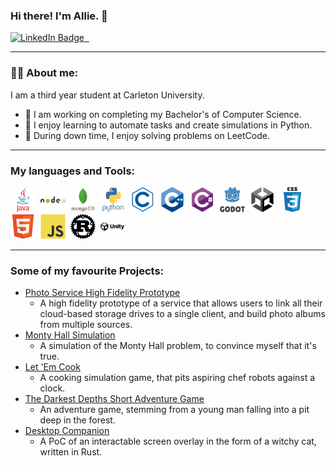 ### Hi there! I'm Allie. :wave: 
<div id="badges">
  <a href="https://www.linkedin.com/in/alexandra-stefanakis-1a5125111/">
    <img src="https://img.shields.io/badge/LinkedIn-blue?style=for-the-badge&logo=linkedin&logoColor=white" alt="LinkedIn Badge"/>
    &nbsp;
  </a>
</div>

---

### :woman_technologist: About me:

I am a third year student at Carleton University. 

- :book: I am working on completing my Bachelor's of Computer Science.
- :snake: I enjoy learning to automate tasks and create simulations in Python.
- :thinking: During down time, I enjoy solving problems on LeetCode. 

---

### My languages and Tools: 

<p>
<img src="https://github.com/devicons/devicon/blob/master/icons/java/java-original-wordmark.svg" title="Java" alt="Java" width="40" height="40"/>&nbsp;
<img src="https://github.com/devicons/devicon/blob/master/icons/nodejs/nodejs-original-wordmark.svg" title="NodeJS" alt="NodeJS" width="40" height="40"/>&nbsp;
<img src="https://github.com/devicons/devicon/blob/master/icons/mongodb/mongodb-original-wordmark.svg" title="NodeJS" alt="NodeJS" width="40" height="40"/>&nbsp;
<img src="https://github.com/devicons/devicon/blob/master/icons/python/python-original-wordmark.svg" title="Python" alt="Python" width="40" height="40"/>&nbsp;
<img src="https://github.com/devicons/devicon/blob/master/icons/c/c-line.svg" title="C" alt="C" width="40" height="40"/>&nbsp;
<img src="https://github.com/devicons/devicon/blob/master/icons/cplusplus/cplusplus-original.svg" title="C" alt="C" width="40" height="40"/>&nbsp;
<img src="https://github.com/devicons/devicon/blob/master/icons/csharp/csharp-original.svg" title="C" alt="C" width="40" height="40"/>&nbsp;
<img src="https://github.com/devicons/devicon/blob/master/icons/godot/godot-original-wordmark.svg" title="Godot" alt="Godot" width="40" height="40"/>&nbsp;
<img src="https://github.com/devicons/devicon/blob/master/icons/unity/unity-original.svg" title="Godot" alt="Godot" width="40" height="40"/>&nbsp;
<img src="https://github.com/devicons/devicon/blob/master/icons/css3/css3-original-wordmark.svg" title="CSS" alt="CSS" width="40" height="40"/>&nbsp;
<img src="https://github.com/devicons/devicon/blob/master/icons/html5/html5-original.svg" title="HTML5" alt="HTML" width="40" height="40"/>&nbsp;
<img src="https://github.com/devicons/devicon/blob/master/icons/javascript/javascript-original.svg" title="JavaScript" alt="JavaScript" width="40" height="40"/>&nbsp;
<img src="https://github.com/devicons/devicon/blob/master/icons/rust/rust-plain.svg" title="Rust" alt="Rust" width="40" height="40"/>&nbsp;
<img src="https://github.com/devicons/devicon/blob/master/icons/unity/unity-original-wordmark.svg" title="Unity" alt="Unity" width="40" height="40"/>&nbsp; 
  
</p>

---

### Some of my favourite Projects: 

- <a href="https://github.com/a-llie/photo-service" alt="Photo Service High Fidelity Prototype">Photo Service High Fidelity Prototype</a>
  - A high fidelity prototype of a service that allows users to link all their cloud-based storage drives to a single client, and build photo albums from multiple sources. 
- <a href="https://github.com/a-llie/montyHallSimulator" alt="Monty Hall Simulation">Monty Hall Simulation</a>
  - A simulation of the Monty Hall problem, to convince myself that it's true. 
- <a href="https://github.com/a-llie/LetEmCook" alt="Let 'Em Cook">Let 'Em Cook</a>
  - A cooking simulation game, that pits aspiring chef robots against a clock.
- <a href="https://astef0797.itch.io/comp1501-project" alt="Adventure Game"> The Darkest Depths Short Adventure Game</a>
  - An adventure game, stemming from a young man falling into a pit deep in the forest. 
- <a href="https://github.com/Seasons-of-Rust/desktop-companion" alt="Desktop Companion">Desktop Companion</a>
  - A PoC of an interactable screen overlay in the form of a witchy cat, written in Rust. 

